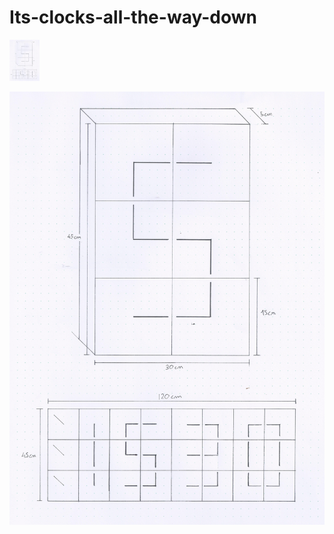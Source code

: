# Its-clocks-all-the-way-down

<img src="/Images/Main.jpg" width="48">


![Main](/Images/Main.jpg)



